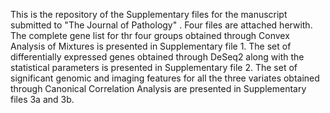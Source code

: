 This is the repository of the Supplementary files for the manuscript submitted to "The Journal of Pathology" . Four files are attached herwith. 
The complete gene list for thr four groups obtained through Convex Analysis of Mixtures is presented in Supplementary file 1.
The set of differentially expressed genes obtained through DeSeq2 along with the statistical parameters is presented in Supplementary file 2.
The set of significant genomic and imaging features for all the three variates obtained through Canonical Correlation Analysis are presented in Supplementary files 3a and 3b.
